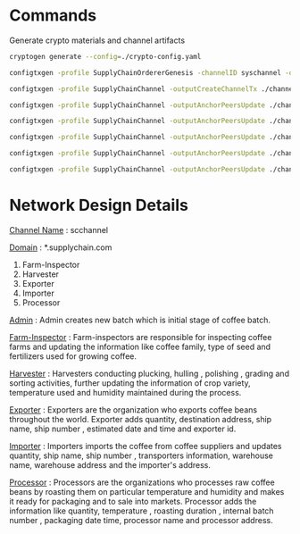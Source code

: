 # Commands
Generate crypto materials and channel artifacts
```bash
cryptogen generate --config=./crypto-config.yaml

configtxgen -profile SupplyChainOrdererGenesis -channelID syschannel -outputBlock channel-artifacts/genesis.block

configtxgen -profile SupplyChainChannel -outputCreateChannelTx ./channel-artifacts/channel.tx -channelID scchannel

configtxgen -profile SupplyChainChannel -outputAnchorPeersUpdate ./channel-artifacts/FarmInspectorMSPanchors.tx -channelID scchannel -asOrg FarmInspectorMSP

configtxgen -profile SupplyChainChannel -outputAnchorPeersUpdate ./channel-artifacts/HarvesterMSPanchors.tx -channelID scchannel -asOrg HarvesterMSP

configtxgen -profile SupplyChainChannel -outputAnchorPeersUpdate ./channel-artifacts/ExporterMSPanchors.tx -channelID scchannel -asOrg ExporterMSP

configtxgen -profile SupplyChainChannel -outputAnchorPeersUpdate ./channel-artifacts/ImporterMSPanchors.tx -channelID scchannel -asOrg ImporterMSP

configtxgen -profile SupplyChainChannel -outputAnchorPeersUpdate ./channel-artifacts/ProcessorMSPanchors.tx -channelID scchannel -asOrg ProcessorMSP
```


# Network Design Details

<u>Channel Name</u> : scchannel

<u>Domain</u> : *.supplychain.com

1. Farm-Inspector
2. Harvester
3. Exporter
4. Importer
5. Processor

<u>Admin</u> : Admin creates new batch which is initial stage of coffee batch.

<u>Farm-Inspector</u> : Farm-inspectors are responsible for inspecting coffee farms and updating the information like coffee family, type of seed and fertilizers used for growing coffee.

<u>Harvester</u> : Harvesters conducting plucking, hulling , polishing , grading and sorting activities, further updating the information of crop variety, temperature used and humidity maintained during the process.

<u>Exporter</u> : Exporters are the organization who exports coffee beans throughout the world. Exporter adds quantity, destination address, ship name, ship number , estimated date and time and exporter id.

<u>Importer</u> : Importers imports the coffee from coffee suppliers and updates quantity, ship name, ship number , transporters information, warehouse name, warehouse address and the importer's address.

<u>Processor</u> : Processors are the organizations who processes raw coffee beans by roasting them on particular temperature and humidity and makes it ready for packaging and to sale into markets. Processor adds the information like quantity, temperature , roasting duration , internal batch number , packaging date time, processor name and processor address.

